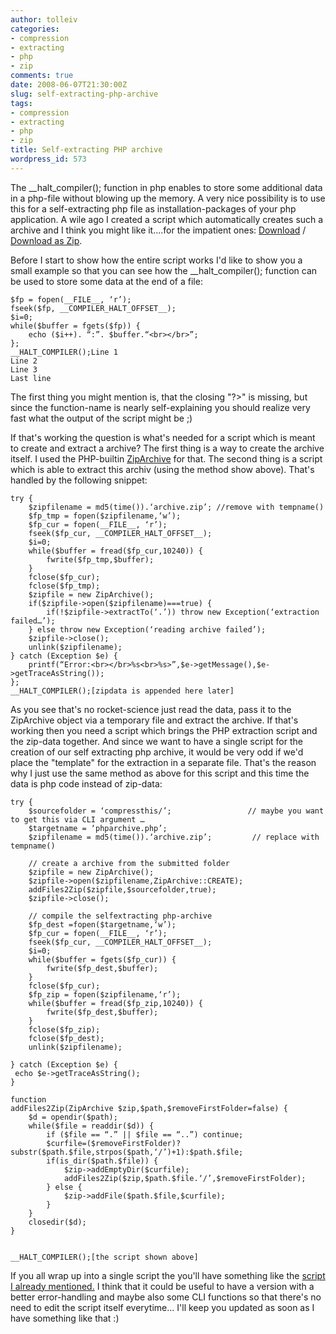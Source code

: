 ```yaml
---
author: tolleiv
categories:
- compression
- extracting
- php
- zip
comments: true
date: 2008-06-07T21:30:00Z
slug: self-extracting-php-archive
tags:
- compression
- extracting
- php
- zip
title: Self-extracting PHP archive
wordpress_id: 573
---
```


The __halt_compiler(); function in php enables to store some additional data in a php-file without blowing up the memory. A very nice possibility is to use this for a self-extracting php file as installation-packages of your php application.
A wile ago I created a script which automatically creates such a archive and I think you might like it....for the impatient ones: [Download](http://588299e40f6cb98516d7458.googlepages.com/createziparchive-0.5.1.php) / [Download as Zip](http://588299e40f6cb98516d7458.googlepages.com/createziparchive-0.5.1.zip).

Before I start to show how the entire script works I'd like to show you a small example so that you can see how the __halt_compiler(); function can be used to store some data at the end of a file:


    
    
    
    $fp = fopen(__FILE__, ‘r’);
    fseek($fp, __COMPILER_HALT_OFFSET__);
    $i=0;
    while($buffer = fgets($fp)) {
    	echo ($i++). “:”. $buffer.“<br></br>”;
    };
    __HALT_COMPILER();Line 1
    Line 2
    Line 3
    Last line 
    



The first thing you might mention is, that the closing "?>" is missing, but since the function-name is nearly self-explaining you should realize very fast what the output of the script might be ;)

If that's working the question is what's needed for a script which is meant to create and extract a archive? The first thing is a way to create the archive itself. I used the PHP-builtin [ZipArchive](http://de3.php.net/manual/en/ref.zip.php) for that. The second thing is a script which is able to extract this archiv (using the method show above). That's handled by the following snippet:

    
    
    
    try {
        $zipfilename = md5(time()).‘archive.zip’; //remove with tempname()
        $fp_tmp = fopen($zipfilename,‘w’);
        $fp_cur = fopen(__FILE__, ‘r’);
        fseek($fp_cur, __COMPILER_HALT_OFFSET__);
        $i=0;
        while($buffer = fread($fp_cur,10240)) {
            fwrite($fp_tmp,$buffer);
        }
        fclose($fp_cur);
        fclose($fp_tmp);
        $zipfile = new ZipArchive();
        if($zipfile->open($zipfilename)===true) { 
            if(!$zipfile->extractTo(‘.’)) throw new Exception(‘extraction failed…’);
        } else throw new Exception(‘reading archive failed’);
        $zipfile->close();
        unlink($zipfilename);
    } catch (Exception $e) {
        printf(“Error:<br></br>%s<br>%s>”,$e->getMessage(),$e->getTraceAsString());
    };
    __HALT_COMPILER();[zipdata is appended here later] 
    



As you see that's no rocket-science just read the data, pass it to the ZipArchive object via a temporary file and extract the archive.
If that's working then you need a script which brings the PHP extraction script and the zip-data together. And since we want to have a single script for the creation of our self extracting php archive, it would be very odd if we'd place the "template" for the extraction in a separate file. That's the reason why I just use the same method as above for this script and this time the data is php code instead of zip-data:


    
    
    
    try {
        $sourcefolder = ‘compressthis/’;                 // maybe you want to get this via CLI argument …
        $targetname = ‘phparchive.php’;                    
        $zipfilename = md5(time()).‘archive.zip’;         // replace with tempname()
        
        // create a archive from the submitted folder
        $zipfile = new ZipArchive();
        $zipfile->open($zipfilename,ZipArchive::CREATE);
        addFiles2Zip($zipfile,$sourcefolder,true);
        $zipfile->close();
        
        // compile the selfextracting php-archive
        $fp_dest =fopen($targetname,‘w’);    
        $fp_cur = fopen(__FILE__, ‘r’);
        fseek($fp_cur, __COMPILER_HALT_OFFSET__);
        $i=0;
        while($buffer = fgets($fp_cur)) {
            fwrite($fp_dest,$buffer);
        }
        fclose($fp_cur);
        $fp_zip = fopen($zipfilename,‘r’);
        while($buffer = fread($fp_zip,10240)) {
            fwrite($fp_dest,$buffer);
        }
        fclose($fp_zip);
        fclose($fp_dest);
        unlink($zipfilename);
        
    } catch (Exception $e) {
     echo $e->getTraceAsString();
    }
    
    function 
    addFiles2Zip(ZipArchive $zip,$path,$removeFirstFolder=false) {
        $d = opendir($path);
        while($file = readdir($d)) {
            if ($file == “.” || $file == “..”) continue;
            $curfile=($removeFirstFolder)?substr($path.$file,strpos($path,‘/’)+1):$path.$file;
            if(is_dir($path.$file)) {
                $zip->addEmptyDir($curfile);
                addFiles2Zip($zip,$path.$file.‘/’,$removeFirstFolder);    
            } else {
                $zip->addFile($path.$file,$curfile);
            }    
        }
        closedir($d);
    }
    
    
    __HALT_COMPILER();[the script shown above]
    



If you all wrap up into a single script the you'll have something like the [script I already mentioned.](http://588299e40f6cb98516d7458.googlepages.com/createziparchive-0.5.1.php)
I think that it could be useful to have a version with a better error-handling and maybe also some CLI functions so that there's no need to edit the script itself everytime... I'll keep you updated as soon as I have something like that :)
